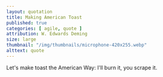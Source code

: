 ```yaml
---
layout: quotation
title: Making American Toast
published: true
categories: [ agile, quote ]
attribution: W. Edwards Deming
size: large
thumbnail: "/img/thumbnails/microphone-420x255.webp"
alttext: quote
---
```


Let's make toast the American Way: I'll burn it, you scrape it.
